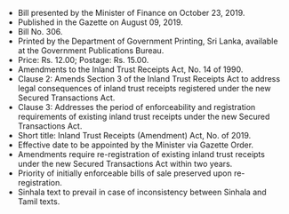 - Bill presented by the Minister of Finance on October 23, 2019.
- Published in the Gazette on August 09, 2019.
- Bill No. 306.
- Printed by the Department of Government Printing, Sri Lanka, available at the Government Publications Bureau.
- Price: Rs. 12.00; Postage: Rs. 15.00.
- Amendments to the Inland Trust Receipts Act, No. 14 of 1990.
- Clause 2: Amends Section 3 of the Inland Trust Receipts Act to address legal consequences of inland trust receipts registered under the new Secured Transactions Act.
- Clause 3: Addresses the period of enforceability and registration requirements of existing inland trust receipts under the new Secured Transactions Act.
- Short title: Inland Trust Receipts (Amendment) Act, No. of 2019.
- Effective date to be appointed by the Minister via Gazette Order.
- Amendments require re-registration of existing inland trust receipts under the new Secured Transactions Act within two years.
- Priority of initially enforceable bills of sale preserved upon re-registration.
- Sinhala text to prevail in case of inconsistency between Sinhala and Tamil texts.